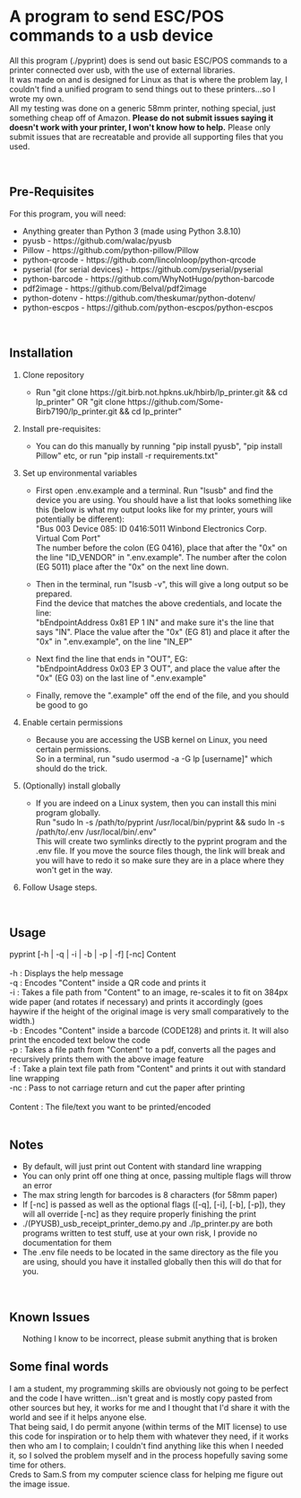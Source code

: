 <h1>A program to send ESC/POS commands to a usb device</h1>
<p>All this program (./pyprint) does is send out basic ESC/POS commands to a printer connected over usb, with the use of external libraries.<br>
It was made on and is designed for Linux as that is where the problem lay, I couldn't find a unified program to send things out to these printers...so I wrote my own.<br>
All my testing was done on a generic 58mm printer, nothing special, just something cheap off of Amazon. <b>Please do not submit issues saying it doesn't work with your printer, I won't know how to help.</b> Please only submit issues that are recreatable and provide all supporting files that you used.</p><br>

<h2>Pre-Requisites</h2>
<p>For this program, you will need:</p>
<ul>
    <li>Anything greater than Python 3 (made using Python 3.8.10)
    <li>pyusb - <a>https://github.com/walac/pyusb</a></li>
    <li>Pillow - <a>https://github.com/python-pillow/Pillow</a></li>
    <li>python-qrcode - <a>https://github.com/lincolnloop/python-qrcode</a></li>
    <li>pyserial (for serial devices) - <a>https://github.com/pyserial/pyserial</a></li>
    <li>python-barcode - <a>https://github.com/WhyNotHugo/python-barcode</a></li>
    <li>pdf2image - <a>https://github.com/Belval/pdf2image</a></li>
    <li>python-dotenv - <a>https://github.com/theskumar/python-dotenv/</a></li>
    <li>python-escpos - <a>https://github.com/python-escpos/python-escpos</a></li>
</ul><br>

<h2>Installation</h2>
<ol>
    <li>Clone repository</li>
    <ul>
        <li><p>Run "git clone https://git.birb.not.hpkns.uk/hbirb/lp_printer.git && cd lp_printer" OR "git clone https://github.com/Some-Birb7190/lp_printer.git && cd lp_printer"</p></li>
    </ul>
    <li>Install pre-requisites:</li>
    <ul>
        <li><p>You can do this manually by running "pip install pyusb", "pip install Pillow" etc, or run "pip install -r requirements.txt"</p></li>
    </ul>
    <li>Set up environmental variables</li>
    <ul>
        <li><p>First open .env.example and a terminal. Run "lsusb" and find the device you are using. You should have a list that looks something like this (below is what my output looks like for my printer, yours will potentially be different):<br>
        "Bus 003 Device 085: ID 0416:5011 Winbond Electronics Corp. Virtual Com Port"<br>
        The number before the colon (EG 0416), place that after the "0x" on the line "ID_VENDOR" in ".env.example". The number after the colon (EG 5011) place after the "0x" on the next line down.</p></li>
        <li><p>Then in the terminal, run "lsusb -v", this will give a long output so be prepared.<br>
        Find the device that matches the above credentials, and locate the line:<br>
        "bEndpointAddress     0x81  EP 1 IN" and make sure it's the line that says "IN". Place the value after the "0x" (EG 81) and place it after the "0x" in ".env.example", on the line "IN_EP"</p></li>
        <li></p>Next find the line that ends in "OUT", EG:<br>
        "bEndpointAddress     0x03  EP 3 OUT", and place the value after the "0x" (EG 03) on the last line of ".env.example"</p></li>
        <li><p>Finally, remove the ".example" off the end of the file, and you should be good to go</p></li>
    </ul>
    <li>Enable certain permissions</li>
    <ul>
        <li><p>Because you are accessing the USB kernel on Linux, you need certain permissions.<br>
        So in a terminal, run "sudo usermod -a -G lp [username]" which should do the trick.</p></li>
    </ul>
    <li>(Optionally) install globally</li>
    <ul>
        <li><p>If you are indeed on a Linux system, then you can install this mini program globally.<br>
        Run "sudo ln -s /path/to/pyprint /usr/local/bin/pyprint && sudo ln -s /path/to/.env /usr/local/bin/.env"<br>
        This will create two symlinks directly to the pyprint program and the .env file. If you move the source files though, the link will break and you will have to redo it so make sure they are in a place where they won't get in the way.</p></li>
    </ul>
    <li>Follow Usage steps.</li>
</ol><br>


<h2>Usage</h2>
pyprint [-h | -q | -i | -b | -p | -f] [-nc] Content<br>
<br>
-h  : Displays the help message<br>
-q  : Encodes "Content" inside a QR code and prints it<br>
-i  : Takes a file path from "Content" to an image, re-scales it to fit on 384px wide paper (and rotates if necessary) and prints it accordingly (goes haywire if the height of the original image is very small comparatively to the width.)<br>
-b  : Encodes "Content" inside a barcode (CODE128) and prints it. It will also print the encoded text below the code<br>
-p  : Takes a file path from "Content" to a pdf, converts all the pages and recursively prints them with the above image feature<br>
-f  : Take a plain text file path from "Content" and prints it out with standard line wrapping<br>
-nc : Pass to not carriage return and cut the paper after printing<br>
<br>
Content : The file/text you want to be printed/encoded<br>
<br>

<h2>Notes</h2>
<ul>
    <li>By default, will just print out Content with standard line wrapping</li>
    <li>You can only print off one thing at once, passing multiple flags will throw an error</li>
    <li>The max string length for barcodes is 8 characters (for 58mm paper)</li>
    <li>If [-nc] is passed as well as the optional flags ([-q], [-i], [-b], [-p]), they will all override [-nc] as they require properly finishing the print</li>
    <li>./(PYUSB)_usb_receipt_printer_demo.py and ./lp_printer.py are both programs written to test stuff, use at your own risk, I provide no documentation for them</li>
    <li>The .env file needs to be located in the same directory as the file you are using, should you have it installed globally then this will do that for you.</li>
</ul><br>

<h2>Known Issues</h2>
    <ul>
        <lo>Nothing I know to be incorrect, please submit anything that is broken</lo>
    </ul>

<h2>Some final words</h2>
<p>I am a student, my programming skills are obviously not going to be perfect and the code I have written...isn't great and is mostly copy pasted from other sources but hey, it works for me and I thought that I'd share it with the world and see if it helps anyone else.<br>
That being said, I do permit anyone (within terms of the MIT license) to use this code for inspiration or to help them with whatever they need, if it works then who am I to complain; I couldn't find anything like this when I needed it, so I solved the problem myself and in the process hopefully saving some time for others.<br>
Creds to Sam.S from my computer science class for helping me figure out the image issue.</p>  
